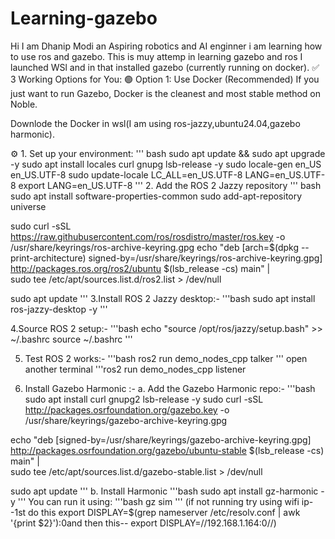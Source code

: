 # Learning-gazebo
Hi I am Dhanip Modi an Aspiring robotics and AI enginner i am learning how to use ros and gazebo. This is muy attemp in learning gazebo and ros
I launched WSl and in that installed gazebo (currently running on docker).
✅ 3 Working Options for You:
🟢 Option 1: Use Docker (Recommended)
If you just want to run Gazebo, Docker is the cleanest and most stable method on Noble.

Downlode the Docker in wsl(I am using ros-jazzy,ubuntu24.04,gazebo harmonic).

⚙️ 1. Set up your environment:
''' bash
sudo apt update && sudo apt upgrade -y
sudo apt install locales curl gnupg lsb-release -y
sudo locale-gen en_US en_US.UTF-8
sudo update-locale LC_ALL=en_US.UTF-8 LANG=en_US.UTF-8
export LANG=en_US.UTF-8
'''
2. Add the ROS 2 Jazzy repository
''' bash
sudo apt install software-properties-common
sudo add-apt-repository universe

sudo curl -sSL https://raw.githubusercontent.com/ros/rosdistro/master/ros.key -o /usr/share/keyrings/ros-archive-keyring.gpg
echo "deb [arch=$(dpkg --print-architecture) signed-by=/usr/share/keyrings/ros-archive-keyring.gpg] \
http://packages.ros.org/ros2/ubuntu $(lsb_release -cs) main" | \
sudo tee /etc/apt/sources.list.d/ros2.list > /dev/null

sudo apt update
'''
3.Install ROS 2 Jazzy desktop:-
'''bash
sudo apt install ros-jazzy-desktop -y
'''

 4.Source ROS 2 setup:-
 '''bash
 echo "source /opt/ros/jazzy/setup.bash" >> ~/.bashrc
source ~/.bashrc
'''

5. Test ROS 2 works:-
'''bash
ros2 run demo_nodes_cpp talker
'''
open another terminal
'''ros2 run demo_nodes_cpp listener

 6. Install Gazebo Harmonic
:-
a. Add the Gazebo Harmonic repo:-
'''bash
sudo apt install curl gnupg2 lsb-release -y
sudo curl -sSL http://packages.osrfoundation.org/gazebo.key -o /usr/share/keyrings/gazebo-archive-keyring.gpg

echo "deb [signed-by=/usr/share/keyrings/gazebo-archive-keyring.gpg] \
http://packages.osrfoundation.org/gazebo/ubuntu-stable $(lsb_release -cs) main" | \
sudo tee /etc/apt/sources.list.d/gazebo-stable.list > /dev/null

sudo apt update
'''
b. Install Harmonic
'''bash
sudo apt install gz-harmonic -y
'''
You can run it using:
'''bash
gz sim
'''
(if not running try using wifi ip--1st do this export DISPLAY=$(grep nameserver /etc/resolv.conf | awk '{print $2}'):0and then this-- export DISPLAY=//192.168.1.164:0//)
